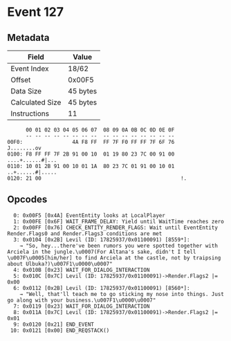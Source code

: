 # Event 127

## Metadata

| Field           | Value    |
|-----------------|----------|
| Event Index     | 18/62    |
| Offset          | 0x00F5   |
| Data Size       | 45 bytes |
| Calculated Size | 45 bytes |
| Instructions    | 11       |

```
      00 01 02 03 04 05 06 07  08 09 0A 0B 0C 0D 0E 0F
      -- -- -- -- -- -- -- --  -- -- -- -- -- -- -- --
00F0:                4A F8 FF  FF 7F F0 FF FF 7F 6F 76       J........ov
0100: F8 FF FF 7F 2B 91 00 10  01 19 80 23 7C 00 91 00  ....+......#|...
0110: 10 01 2B 91 00 10 01 1A  80 23 7C 01 91 00 10 01  ..+......#|.....
0120: 21 00                                             !.              
```

## Opcodes

```
  0: 0x00F5 [0x4A] EventEntity looks at LocalPlayer
  1: 0x00FE [0x6F] WAIT_FRAME_DELAY: Yield until WaitTime reaches zero
  2: 0x00FF [0x76] CHECK_ENTITY_RENDER_FLAGS: Wait until EventEntity Render.Flags0 and Render.Flags3 conditions are met
  3: 0x0104 [0x2B] Levil (ID: 17825937/0x01100091) [8559*]:
    → "So, hey...there've been rumors you were spotted together with Arciela in the jungle.\u0007(For Altana's sake, didn't I tell \u007F\u0005[him/her] to find Arciela at the castle, not by traipsing about Ulbuka?)\u007F1\u0000\u0007"
  4: 0x010B [0x23] WAIT_FOR_DIALOG_INTERACTION
  5: 0x010C [0x7C] Levil (ID: 17825937/0x01100091)->Render.Flags2 |= 0x00
  6: 0x0112 [0x2B] Levil (ID: 17825937/0x01100091) [8560*]:
    → "Well, that'll teach me to go sticking my nose into things. Just go along with your business.\u007F1\u0000\u0007"
  7: 0x0119 [0x23] WAIT_FOR_DIALOG_INTERACTION
  8: 0x011A [0x7C] Levil (ID: 17825937/0x01100091)->Render.Flags2 |= 0x01
  9: 0x0120 [0x21] END_EVENT
 10: 0x0121 [0x00] END_REQSTACK()
```
